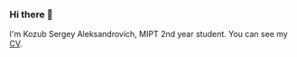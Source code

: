 ### Hi there 👋
I'm Kozub Sergey Aleksandrovich, MIPT 2nd year student. You can see my [CV](/CV_Kozub_Sergey.pdf). 

<!--
**samogongik/samogongik** is a ✨ _special_ ✨ repository because its `README.md` (this file) appears on your GitHub profile.

Here are some ideas to get you started:

- 🔭 I’m currently working on ...
- 🌱 I’m currently learning ...
- 👯 I’m looking to collaborate on ...
- 🤔 I’m looking for help with ...
- 💬 Ask me about ...
- 📫 How to reach me: ...
- 😄 Pronouns: ...
- ⚡ Fun fact: ...
-->
